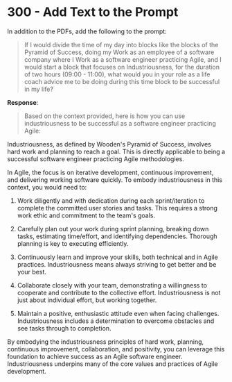 # 300 - Add Text to the Prompt

In addition to the PDFs, add the following to the prompt:

> If I would divide the time of my day into blocks like the blocks of the Pyramid of Success, doing my Work as an employee of a software company where I Work as a software engineer practicing Agile, and I would start a block that focuses on Industriousness, for the duration of two hours (09:00 - 11:00), what would you in your role as a life coach advice me to be doing during this time block to be successful in my life?

**Response**:

> Based on the context provided, here is how you can use industriousness to be successful as a software engineer practicing Agile:

Industriousness, as defined by Wooden's Pyramid of Success, involves hard work and planning to reach a goal. This is directly applicable to being a successful software engineer practicing Agile methodologies.

In Agile, the focus is on iterative development, continuous improvement, and delivering working software quickly. To embody industriousness in this context, you would need to:

1. Work diligently and with dedication during each sprint/iteration to complete the committed user stories and tasks. This requires a strong work ethic and commitment to the team's goals.

2. Carefully plan out your work during sprint planning, breaking down tasks, estimating time/effort, and identifying dependencies. Thorough planning is key to executing efficiently.

3. Continuously learn and improve your skills, both technical and in Agile practices. Industriousness means always striving to get better and be your best.

4. Collaborate closely with your team, demonstrating a willingness to cooperate and contribute to the collective effort. Industriousness is not just about individual effort, but working together.

5. Maintain a positive, enthusiastic attitude even when facing challenges. Industriousness includes a determination to overcome obstacles and see tasks through to completion.

By embodying the industriousness principles of hard work, planning, continuous improvement, collaboration, and positivity, you can leverage this foundation to achieve success as an Agile software engineer. Industriousness underpins many of the core values and practices of Agile development.
